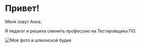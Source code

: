 # Привет!

Меня зовут Анна.

Я педагог и решила сменить профессию на Тестировщика ПО.

![Моё фото в шпионской будке](https://cloud.mail.ru/public/fLmC/R6xTepwLs)

